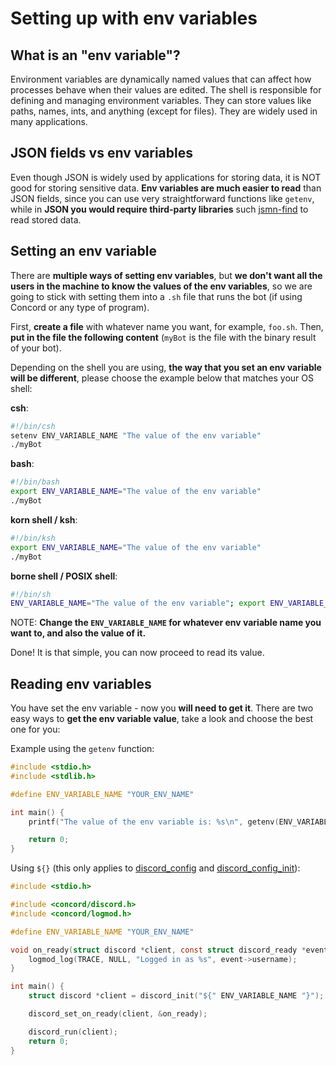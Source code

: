 # Setting up with env variables

## What is an "env variable"?

Environment variables are dynamically named values that can affect how processes behave when their values are edited. The shell is responsible for defining and managing environment variables. They can store values like paths, names, ints, and anything (except for files). They are widely used in many applications.

## JSON fields vs env variables

Even though JSON is widely used by applications for storing data, it is NOT good for storing sensitive data. **Env variables are much easier to read** than JSON fields, since you can use very straightforward functions like `getenv`, while in **JSON you would require third-party libraries** such [jsmn-find](https://github.com/lcsmuller/jsmn-find) to read stored data.

## Setting an env variable

There are **multiple ways of setting env variables**, but **we don't want all the users in the machine to know the values of the env variables**, so we are going to stick with setting them into a `.sh` file that runs the bot (if using Concord or any type of program).

First, **create a file** with whatever name you want, for example, `foo.sh`. Then, **put in the file the following content** (`myBot` is the file with the binary result of your bot).

Depending on the shell you are using, **the way that you set an env variable will be different**, please choose the example below that matches your OS shell:

**csh**:

```sh
#!/bin/csh
setenv ENV_VARIABLE_NAME "The value of the env variable"
./myBot
```

**bash**:

```sh
#!/bin/bash
export ENV_VARIABLE_NAME="The value of the env variable"
./myBot
```

**korn shell / ksh**:

```sh
#!/bin/ksh
export ENV_VARIABLE_NAME="The value of the env variable"
./myBot
```

**borne shell / POSIX shell**:

```sh
#!/bin/sh
ENV_VARIABLE_NAME="The value of the env variable"; export ENV_VARIABLE_NAME
```

NOTE: **Change the `ENV_VARIABLE_NAME` for whatever env variable name you want to, and also the value of it.**

Done! It is that simple, you can now proceed to read its value.

## Reading env variables


You have set the env variable - now you **will need to get it**. There are two easy ways to **get the env variable value**, take a look and choose the best one for you:

Example using the `getenv` function:

```c
#include <stdio.h>
#include <stdlib.h>

#define ENV_VARIABLE_NAME "YOUR_ENV_NAME"

int main() {
    printf("The value of the env variable is: %s\n", getenv(ENV_VARIABLE_NAME));

    return 0;
}
```

Using `${}` (this only applies to [discord_config](https://cogmasters.github.io/concord/group__DiscordClient.html#gacd52a9fc58a1fcb9b4719a5cedd70f5d) and [discord_config_init](https://cogmasters.github.io/concord/group__DiscordClient.html#ga75bbe1d3eb9e6d03953b6313e5543afb)):

```c
#include <stdio.h>

#include <concord/discord.h>
#include <concord/logmod.h>

#define ENV_VARIABLE_NAME "YOUR_ENV_NAME"

void on_ready(struct discord *client, const struct discord_ready *event) {
    logmod_log(TRACE, NULL, "Logged in as %s", event->username);
}

int main() {
    struct discord *client = discord_init("${" ENV_VARIABLE_NAME "}");

    discord_set_on_ready(client, &on_ready);

    discord_run(client);
    return 0;
}
```
